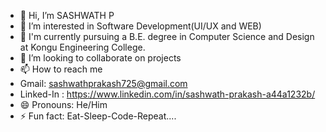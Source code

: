 - 👋 Hi, I’m SASHWATH P
- 👀 I’m interested in Software Development(UI/UX and WEB)
- 🌱 I'm currently pursuing a B.E. degree in Computer Science and Design at Kongu Engineering College.
- 💞️ I’m looking to collaborate on projects
- 📫 How to reach me
-  Gmail: sashwathprakash725@gmail.com 
-  Linked-In : https://www.linkedin.com/in/sashwath-prakash-a44a1232b/
- 😄 Pronouns: He/Him
- ⚡ Fun fact: Eat-Sleep-Code-Repeat....
